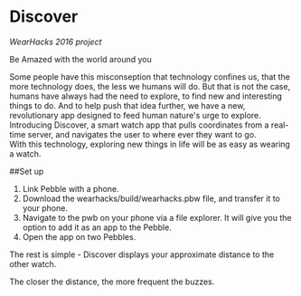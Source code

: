 # Discover
*WearHacks 2016 project*

Be Amazed with the world around you

Some people have this misconseption that technology confines us, that the more technology does, the less we humans will do. But that is not the case, humans have always had the need to explore, to find new and interesting things to do. And to help push that idea further, we have a new, revolutionary app designed to feed human nature's urge to explore. Introducing Discover, a smart watch app that pulls coordinates from a real-time server, and navigates the user to where ever they want to go.  
With this technology, exploring new things in life will be as easy as wearing a watch.

##Set up
1. Link Pebble with a phone.
2. Download the wearhacks/build/wearhacks.pbw file, and transfer it to your phone.
3. Navigate to the pwb on your phone via a file explorer. It will give you the option to add it as an app to the Pebble.
4. Open the app on two Pebbles.

The rest is simple - Discover displays your approximate distance to the other watch.

The closer the distance, the more frequent the buzzes.
